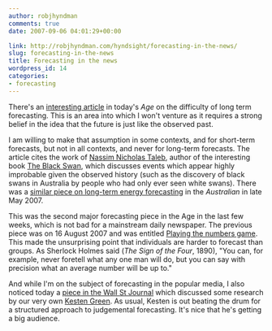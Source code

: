```yaml
---
author: robjhyndman
comments: true
date: 2007-09-06 04:01:29+00:00

link: http://robjhyndman.com/hyndsight/forecasting-in-the-news/
slug: forecasting-in-the-news
title: Forecasting in the news
wordpress_id: 14
categories:
- forecasting
---
```


There's an [interesting article](http://www.theage.com.au/news/business/hard-to-predict-value-of-forecasting/2007/09/04/1188783235814.html) in today's _Age_ on the difficulty of long term forecasting. This is an area into which I won't venture as it requires a strong belief in the idea that the future is just like the observed past. 




I am willing to make that assumption in some contexts, and for short-term forecasts, but not in all contexts, and never for long-term forecasts. The article cites the work of [Nassim Nicholas Taleb](http://www.fooledbyrandomness.com/), author of the interesting book [The Black Swan](http://www.amazon.com/Black-Swan-Impact-Highly-Improbable/dp/1400063515), which discusses events which appear highly improbable given the observed history (such as the discovery of black swans in Australia by people who had only ever seen white swans). There was a [similar piece on long-term energy forecasting](http://www.theaustralian.com.au/business/news/expect-the-unexpected-in-energy/story-e6frg90x-1111113636328) in the _Australian_ in late May 2007.



This was the second major forecasting piece in the Age in the last few weeks, which is not bad for a mainstream daily newspaper. The previous piece was on 16 August 2007 and was entitled [Playing the numbers game](http://www.theage.com.au/news/web/playing-the-numbers-game/2007/08/15/1186857523256.html). This made the unsurprising point that individuals are harder to forecast than groups. As Sherlock Holmes said (_The Sign of the Four_, 1890), "You can, for example, never foretell what any one man will do, but you can say with precision what an average number will be up to."





And while I'm on the subject of forecasting in the popular media, I also noticed today a [piece in the Wall St Journal](http://blogs.wsj.com/numbersguy/grading-the-forecasts-of-experts-182/) which discussed some research by our very own [Kesten Green](http://www.unisanet.unisa.edu.au/staff/homepage.asp?Name=Kesten.Green). As usual, Kesten is out beating the drum for a structured approach to judgemental forecasting. It's nice that he's getting a big audience.

